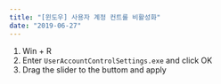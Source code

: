 ```yaml
---
title: "[윈도우] 사용자 계정 컨트롤 비활성화"
date: "2019-06-27"
---
```


1. Win + R
2. Enter `UserAccountControlSettings.exe` and click OK
3. Drag the slider to the buttom and apply